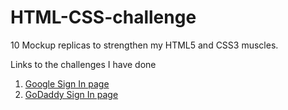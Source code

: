 # HTML-CSS-challenge
10 Mockup replicas to strengthen my HTML5 and CSS3 muscles.

Links to the challenges I have done  
1. [Google Sign In page](http://htmlpreview.github.io/?https://github.com/Chiamaka/HTML-CSS-challenge/blob/master/Google%20SignIn/index.html)      
2. [GoDaddy Sign In page](http://htmlpreview.github.io/?https://github.com/Chiamaka/HTML-CSS-challenge/blob/master/GoDaddy/index.html)
